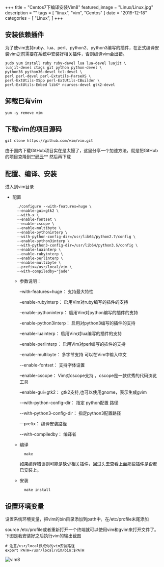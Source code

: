 +++
title = "Centos7下编译安装Vim8"
featured_image = "Linux/Linux.jpg"
description = ""
tags = [
    "linux",
    "vim",
    "Centos"
]
date = "2019-12-18"
categories = [
    "Linux",
]
+++

## 安装依赖插件

为了使vim支持ruby、lua、perl、python2、python3编写的插件，在正式编译安装vim之前需要在系统中安装好相关插件，否则编译vim会出错。

    sudo yum install ruby ruby-devel lua lua-devel luajit \
    luajit-devel ctags git python python-devel \
    python36 python36-devel tcl-devel \
    perl perl-devel perl-Extutils-ParseXS \
    perl-ExtUtils-XSpp perl-ExtUtils-CBuilder \
    perl-ExtUtils-Embed libX* ncurses-devel gtk2-devel

## 卸载已有vim

    yum -y remove vim

## 下载vim的项目源码

    git clone https://github.com/vim/vim.git

由于国内下载GitHub项目实在是太慢了，这里分享一个加速方法，就是把GitHub的项目克隆到[**码云](https://gitee.com/)**
然后再下载

## 配置、编译、安装

进入到vim目录

- 配置

        ./configure --with-features=huge \
        --enable-gui=gtk2 \
        --with-x \
        --enable-fontset \
        --enable-cscope \
        --enable-multibyte \
        --enable-pythoninterp \
        --with-python-config-dir=/usr/lib64/python2.7/config \
        --enable-python3interp \
        --with-python3-config-dir=/usr/lib64/python3.6/config \
        --enable-luainterp \
        --enable-rubyinterp \
        --enable-perlinterp \
        --enable-multibyte \
        --prefix=/usr/local/vim \
        --with-compiledby="jade"

    - 参数说明：

        –with-features=huge：             支持最大特性

        –enable-rubyinterp：                启用Vim对ruby编写的插件的支持

        –enable-pythoninterp：            启用Vim对python编写的插件的支持

        -enable-python3interp：         启用对python3编写的插件的支持

        –enable-luainterp：                  启用Vim对lua编写的插件的支持

        –enable-perlinterp：                 启用Vim对perl编写的插件的支持

        –enable-multibyte：                 多字节支持 可以在Vim中输入中文

        --enable-fontset：                    支持字体设置

        –enable-cscope：                      Vim对cscope支持 ，cscope是一款优秀的代码浏览工具

        –enable-gui=gtk2：                   gtk2支持,也可以使用gnome，表示生成gvim

        -–with-python-config-dir：       指定 python配置 路径

        --with-python3-config-dir：     指定python3配置路径

        –-prefix：                                     编译安装路径

        --with-compiledby：                  编译者

    - 编译

            make

        如果编译错误则可能是缺少相关插件，回过头去查看上面那些插件是否都已安装上。

    - 安装

            make install

## 设置环境变量

设置系统环境变量，把vim的bin目录添加到path中，在/etc/profile末尾添加

source  /etc/profile或者重新打开一个终端就可以使用vim和gvim来打开文件了。下图是我安装好之后执行vim的输出截图

    # 注意/usr/local换成你的vim安装路径
    export PATH=/usr/local/vim/bin:$PATH

![vim8](https://s3.us-west-2.amazonaws.com/secure.notion-static.com/57c5a68b-d83b-43c1-b79c-dd58af311ac0/Untitled.png?X-Amz-Algorithm=AWS4-HMAC-SHA256&X-Amz-Credential=ASIAT73L2G45CMBPGW75%2F20191218%2Fus-west-2%2Fs3%2Faws4_request&X-Amz-Date=20191218T090556Z&X-Amz-Expires=86400&X-Amz-Security-Token=IQoJb3JpZ2luX2VjEEgaCXVzLXdlc3QtMiJGMEQCIHMfpMJB6zs3uuicp%2FaUWQncpelMi%2F%2FMZDAn%2FSU%2BhkjdAiAWygZaUZuZA0h5%2BBnC3vZruVPPRyfWD3viFml6xcAiXSrcAgih%2F%2F%2F%2F%2F%2F%2F%2F%2F%2F8BEAAaDDI3NDU2NzE0OTM3MCIMuP0npoH5fYIJOFPUKrACRJaBaODEn3viqioWCs1IphDbHzLqQ%2BnAwUN5DqQHonddjQcXAIZTdZPfxJxWhAeUFpFJxc6unoEvjSDdoMEfVI51wACsDKXTvGmtT7hOQixzFsYSIPtoVOdy%2Bkr4fRciIcEH%2BXx6kkaT7uOFkeiFIp%2FfbpCQzvEtou1Q1Wqk%2Fyddd0wvjylsKtze9kl77ejAc8W7XtI4%2FEkb1hbu%2FDc6kkgMTrgxJ%2BAFy6c0l0yIxuKlLe5D%2FKSREGik76Ow%2FvH5YqIaQqBRskEXaZ%2FFsrGvJuibYANrlTSLTq8IgrpzLXivjiYYpYbnhHDv1AupGze1xzIm%2FKVtH7QFHw7jG%2FEhtRB0crDtf7iw%2FDWObGUPq8JHlNTYCpBXO7XK5XX%2BhP7jKS8%2BBVJh12Z1K%2FhRvnG7mDC%2BuOfvBTrNAlPjhdP2bFLNwAKGSq4tFyA4Gp73rgDOmfx0lDfaMl%2Bj4omyOS%2FcUsAH9LLt%2BqSooTSdKXMCyy2QfjFqpRzvUVVpeHT2Xi75PZHGwX2g%2BXUuLzYCJjzz%2Fjhjv4DunMsDSbxZNiZynvkywWJwlj7cWxeLqDCzghF2pSWPB9YFo6Ohfp4s7T4SlWi7sNyxSu4cHRQ%2FQYkA1e2Udv0kP%2FQeHqorxeDMefldY%2FrD%2FGcdZ3zEo3PO8u1uxzxZ6A2TobCrRuYXVj0PrHfhZlFMveX4YdLtLTzKZmAY0h1tM2gp4Fp1Oj7FPeTxnmv2SYTXJb%2F5X3rEiCzq6qG%2FlLYjgDDJZW4Bp9aSo8ymw%2FJHghBJ%2FiICDpNZ07I4wYpfBbAE9o18rjRE1ZqnZCWH%2BcH12xBWlL71PNmEjHbuNkC34m3pGGoIW8qzqZnJtkfzUKIJuA%3D%3D&X-Amz-Signature=8e4498107666fb1107a2d631455135f9d68709c34ae97688e037734e3a628a2b&X-Amz-SignedHeaders=host&response-content-disposition=filename%20%3D%22Untitled.png%22)